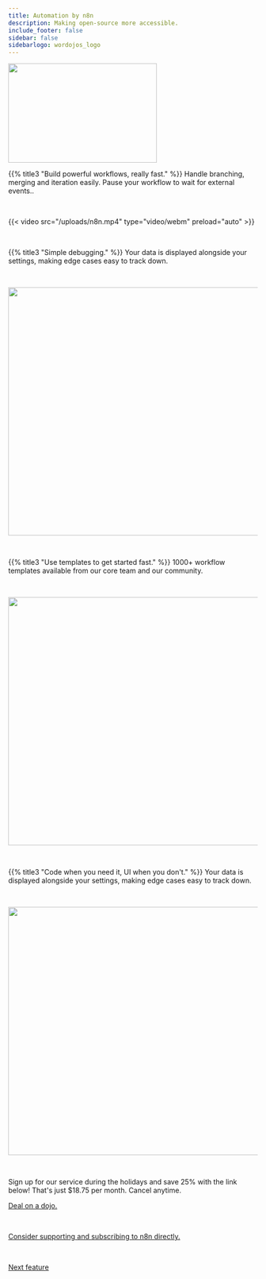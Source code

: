 ```yaml
---
title: Automation by n8n
description: Making open-source more accessible.
include_footer: false
sidebar: false
sidebarlogo: wordojos_logo
---
```

<img src="https://workmates.live/wp-content/uploads/2022/11/n8n-logo.png" 
     width="300" 
     height="200" />

{{% title3 "Build powerful workflows, really fast." %}}
Handle branching, merging and iteration easily.
Pause your workflow to wait for external events..

<br>

{{< video src="/uploads/n8n.mp4" type="video/webm" preload="auto" >}}


<br>  

{{% title3 "Simple debugging." %}}
Your data is displayed alongside your settings, making edge cases easy to track down.

<br>

<img src="/uploads/n8n2.png" 
     width="900" 
     height="500" />

<br>  

{{% title3 "Use templates to get started fast." %}}
1000+ workflow templates available from our core team and our community.

<br>

<img src="/uploads/n8n3.png" 
     width="900" 
     height="500" />

<br>

{{% title3 "Code when you need it, UI when you don't." %}}
Your data is displayed alongside your settings, making edge cases easy to track down.

<br>

<img src="/uploads/n8n4.png" 
     width="900" 
     height="500" />

<br>

Sign up for our service during the holidays and save 25% with the link below!  That's just $18.75 per month.  Cancel anytime.

[Deal on a dojo.](https://blog.workdojos.com/free-dojo)


 <br>

 <a href="https://n8n.io/">Consider supporting and subscribing to n8n directly.</a> 

 <br>

 <a href="https://workdojos.com/features/blog">Next feature</a> 